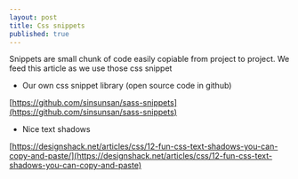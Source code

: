 ```yaml
---
layout: post
title: Css snippets
published: true
---
```


Snippets are small chunk of code easily  copiable from project to project.
We feed this article as we use those css snippet

* Our own css snippet library  (open source code in github)

[https://github.com/sinsunsan/sass-snippets](https://github.com/sinsunsan/sass-snippets)

* Nice text shadows

[https://designshack.net/articles/css/12-fun-css-text-shadows-you-can-copy-and-paste/](https://designshack.net/articles/css/12-fun-css-text-shadows-you-can-copy-and-paste)

